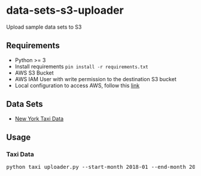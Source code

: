 # data-sets-s3-uploader
Upload sample data sets to S3

## Requirements
* Python >= 3
* Install requirements `pin install -r requirements.txt`
* AWS S3 Bucket
* AWS IAM User with write permission to the destination S3 bucket
* Local configuration to access AWS, follow this [link](https://boto3.amazonaws.com/v1/documentation/api/latest/guide/configuration.html)


## Data Sets
* [New York Taxi Data](http://www.nyc.gov/html/tlc/html/about/trip_record_data.shtml)

## Usage

### Taxi Data
<pre>
python taxi_uploader.py --start-month 2018-01 --end-month 2015-04 --destination-bucket my-example-bucket
</pre>

